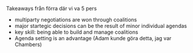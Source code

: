 
Takeaways från förra där vi va 5 pers
- multiparty negotiations are won through coalitions
- major startegic decisions can be the result of minor individual agendas
- key skill: being able to build and manage coalitions
- Agenda setting is an advantage (Adam kunde göra detta, jag var Chambers)
